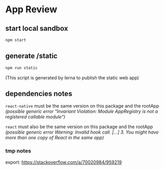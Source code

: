 # App Review

## start local sandbox

```sh
npm start
```

## generate /static

```sh
npm run static
```

(This script is generated by lerna to publish the static web app)

## dependencies notes

`react-native` must be the same version on this package and the rootApp
*(possible generic error "Invariant Violation: Module AppRegistry is not a registered callable module")*

`react` must also be the same version on this package and the rootApp
*(possible generic error Warning: Invalid hook call. [...] 3. You might have more than one copy of React in the same app)*

### tmp notes

export: <https://stackoverflow.com/a/70020984/959219>

